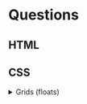 # Questions
## HTML
## CSS
<details>
<summary>Grids (floats)</summary>

  <details>
  <summary>Why to use floats?</summary>

  - Basically used for float elements with text

  </details>

  <details>
  <summary>How to use floats?</summary>

  - `float: left / right / none;`

  </details>

  <details>
  <summary>What about element sizes with floats?</summary>

  - works even for inline elements
  - shrinks to content

  </details>

  <details>
  <summary>How different boxes behave with floats?</summary>

  - block elements after float stop react on it, goes up like with absolute
  - inline elements float around the empty side of float element
  - if all blocks are floats, parent shrinks to 0

  </details>

  <details>
  <summary>What is clear property?</summary>

  - `clear: left / right / both / none;`forbids floating, if after float, sees it

  </details>

  <details>
  <summary>What is clearfix and why do we need it?</summary>

  - using pseudo-element with clear prop to avoid parent shrinking to 0

  </details>
</details>